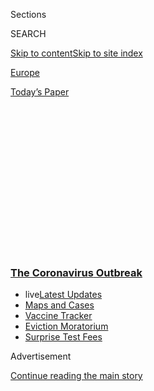 <div id="app">

<div>

<div>

<div>

<div class="NYTAppHideMasthead css-1q2w90k e1suatyy0">

<div class="section css-ui9rw0 e1suatyy2">

<div class="css-eph4ug er09x8g0">

<div class="css-6n7j50">

</div>

<span class="css-1dv1kvn">Sections</span>

<div class="css-10488qs">

<span class="css-1dv1kvn">SEARCH</span>

</div>

[Skip to content](#site-content)[Skip to site
index](#site-index)

</div>

<div id="masthead-section-label" class="css-1wr3we4 eaxe0e00">

[Europe](https://www.nytimes3xbfgragh.onion/section/world/europe)

</div>

<div class="css-10698na e1huz5gh0">

</div>

</div>

<div id="masthead-bar-one" class="section hasLinks css-15hmgas e1csuq9d3">

<div class="css-uqyvli e1csuq9d0">

</div>

<div class="css-1uqjmks e1csuq9d1">

</div>

<div class="css-9e9ivx">

[](https://myaccount.nytimes3xbfgragh.onion/auth/login?response_type=cookie&client_id=vi)

</div>

<div class="css-1bvtpon e1csuq9d2">

[Today’s
Paper](https://www.nytimes3xbfgragh.onion/section/todayspaper)

</div>

</div>

</div>

</div>

<div data-aria-hidden="false">

<div id="site-content" data-role="main">

<div>

<div class="css-1aor85t" style="opacity:0.000000001;z-index:-1;visibility:hidden">

<div class="css-1hqnpie">

<div class="css-epjblv">

<span class="css-17xtcya">[Europe](/section/world/europe)</span><span class="css-x15j1o">|</span><span class="css-fwqvlz">In
Race for a Coronavirus Vaccine, an Oxford Group Leaps
Ahead</span>

</div>

<div class="css-k008qs">

<div class="css-1iwv8en">

<span class="css-18z7m18"></span>

<div>

</div>

</div>

<span class="css-1n6z4y">https://nyti.ms/3cWsEf9</span>

<div class="css-1705lsu">

<div class="css-4xjgmj">

<div class="css-4skfbu" data-role="toolbar" data-aria-label="Social Media Share buttons, Save button, and Comments Panel with current comment count" data-testid="share-tools">

  - 
  - 
  - 
  - 
    
    <div class="css-6n7j50">
    
    </div>

  - 
  - 

</div>

</div>

</div>

</div>

</div>

</div>

<div class="css-13pd83m">

<div class="css-l9svim">

### [<span class="css-pa1jbp"><span class="css-1rxm0ex">The Coronavirus</span><span class="css-1rxm0ex"> Outbreak</span></span>](https://www.nytimes3xbfgragh.onion/news-event/coronavirus?name=styln-coronavirus-national&region=TOP_BANNER&block=storyline_menu_recirc&action=click&pgtype=Article&impression_id=948b6370-f2a5-11ea-b679-9b7eacb7021f&variant=undefined)

  - <span class="css-ousu42"><span class="css-12clwdu">live</span>[Latest
    Updates](https://www.nytimes3xbfgragh.onion/2020/09/09/world/covid-19-coronavirus.html?name=styln-coronavirus-national&region=TOP_BANNER&block=storyline_menu_recirc&action=click&pgtype=Article&impression_id=948b6371-f2a5-11ea-b679-9b7eacb7021f&variant=undefined)</span>
  - <span class="css-ousu42">[Maps and
    Cases](https://www.nytimes3xbfgragh.onion/interactive/2020/us/coronavirus-us-cases.html?name=styln-coronavirus-national&region=TOP_BANNER&block=storyline_menu_recirc&action=click&pgtype=Article&impression_id=948b6372-f2a5-11ea-b679-9b7eacb7021f&variant=undefined)</span>
  - <span class="css-ousu42">[Vaccine
    Tracker](https://www.nytimes3xbfgragh.onion/interactive/2020/science/coronavirus-vaccine-tracker.html?name=styln-coronavirus-national&region=TOP_BANNER&block=storyline_menu_recirc&action=click&pgtype=Article&impression_id=948b6373-f2a5-11ea-b679-9b7eacb7021f&variant=undefined)</span>
  - <span class="css-ousu42">[Eviction
    Moratorium](https://www.nytimes3xbfgragh.onion/2020/09/02/your-money/eviction-moratorium-covid.html?name=styln-coronavirus-national&region=TOP_BANNER&block=storyline_menu_recirc&action=click&pgtype=Article&impression_id=948b8a80-f2a5-11ea-b679-9b7eacb7021f&variant=undefined)</span>
  - <span class="css-ousu42">[Surprise Test
    Fees](https://www.nytimes3xbfgragh.onion/2020/09/09/upshot/coronavirus-surprise-test-fees.html?name=styln-coronavirus-national&region=TOP_BANNER&block=storyline_menu_recirc&action=click&pgtype=Article&impression_id=948b8a81-f2a5-11ea-b679-9b7eacb7021f&variant=undefined)</span>

</div>

</div>

<div id="top-wrapper" class="css-1sy8kpn">

<div id="top-slug" class="css-l9onyx">

Advertisement

</div>

[Continue reading the main
story](#after-top)

<div class="ad top-wrapper" style="text-align:center;height:100%;display:block;min-height:250px">

<div id="top" class="place-ad" data-position="top" data-size-key="top">

</div>

</div>

<div id="after-top">

</div>

</div>

<div>

<div id="sponsor-wrapper" class="css-1hyfx7x">

<div id="sponsor-slug" class="css-19vbshk">

Supported by

</div>

[Continue reading the main
story](#after-sponsor)

<div id="sponsor" class="ad sponsor-wrapper" style="text-align:center;height:100%;display:block">

</div>

<div id="after-sponsor">

</div>

</div>

<div class="css-186x18t">

</div>

<div class="css-1vkm6nb ehdk2mb0">

# In Race for a Coronavirus Vaccine, an Oxford Group Leaps Ahead

</div>

As scientists at the Jenner Institute prepare for mass clinical trials,
new tests show their vaccine to be effective in monkeys.

<div class="css-79elbk" data-testid="photoviewer-wrapper">

<div class="css-z3e15g" data-testid="photoviewer-wrapper-hidden">

</div>

<div class="css-1a48zt4 ehw59r15" data-testid="photoviewer-children">

![<span class="css-16f3y1r e13ogyst0" data-aria-hidden="true">Prof.
Adrian Hill, the Jenner Institute’s director, in Oxford on Friday. His
team is working to produce a coronavirus
vaccine.</span><span class="css-cnj6d5 e1z0qqy90" itemprop="copyrightHolder"><span class="css-1ly73wi e1tej78p0">Credit...</span><span><span>Mary
Turner for The New York
Times</span></span></span>](https://static01.graylady3jvrrxbe.onion/images/2020/05/03/world/27virus-vaccine/merlin_171899610_d411bbb0-be14-4e31-89a9-28d47efd9cf6-articleLarge.jpg?quality=75&auto=webp&disable=upscale)

</div>

</div>

<div class="css-18e8msd">

<div class="css-vp77d3 epjyd6m0">

<div class="css-hus3qt ey68jwv0" data-aria-hidden="true">

[![David D.
Kirkpatrick](https://static01.graylady3jvrrxbe.onion/images/2018/10/15/multimedia/author-david-d-kirkpatrick/author-david-d-kirkpatrick-thumbLarge-v2.png
"David D. Kirkpatrick")](https://www.nytimes3xbfgragh.onion/by/david-d-kirkpatrick)

</div>

<div class="css-1baulvz">

By [<span class="css-1baulvz last-byline" itemprop="name">David D.
Kirkpatrick</span>](https://www.nytimes3xbfgragh.onion/by/david-d-kirkpatrick)

</div>

</div>

  - 
    
    <div class="css-ld3wwf e16638kd2">
    
    Published April 27, 2020Updated May 2,
    2020
    
    </div>

  - 
    
    <div class="css-4xjgmj">
    
    <div class="css-pvvomx" data-role="toolbar" data-aria-label="Social Media Share buttons, Save button, and Comments Panel with current comment count" data-testid="share-tools">
    
      - 
      - 
      - 
      - 
        
        <div class="css-6n7j50">
        
        </div>
    
      - 
      - 
    
    </div>
    
    </div>

</div>

</div>

<div class="section meteredContent css-1r7ky0e" name="articleBody" itemprop="articleBody">

<div class="css-1fanzo5 StoryBodyCompanionColumn">

<div class="css-53u6y8">

OXFORD, England — In the worldwide race for a [vaccine to stop the
coronavirus](https://www.nytimes3xbfgragh.onion/2020/04/08/health/coronavirus-vaccines.html),
the laboratory sprinting fastest is at Oxford University.

Most other teams have had to start with small clinical trials of a few
hundred participants to demonstrate safety. But scientists at the
university’s [Jenner Institute](https://www.jenner.ac.uk/) had a head
start on a vaccine, having proved in previous trials that similar
inoculations — including one last year against an earlier coronavirus —
were harmless to humans.

</div>

</div>

<div>

</div>

<div class="css-1fanzo5 StoryBodyCompanionColumn">

<div class="css-53u6y8">

That has enabled them to leap ahead and schedule tests of their new
coronavirus
[vaccine](https://www.nytimes3xbfgragh.onion/2020/05/15/us/politics/coronavirus-vaccine-timeline.html)
involving more than 6,000 people by the end of next month, hoping to
show not only that it is safe, but also that it works.

</div>

</div>

<div class="css-1fanzo5 StoryBodyCompanionColumn">

<div class="css-53u6y8">

The Oxford scientists now say that with an emergency approval from
regulators, the first few million doses of their vaccine could be
available by September — at least several months ahead of any of the
other announced efforts — if it proves to be effective.

Now, they have received promising news suggesting that it might.

Scientists at the National Institutes of Health’s [Rocky Mountain
Laboratory](https://www.niaid.nih.gov/about/rocky-mountain-overview) in
Montana last month inoculated six rhesus macaque monkeys with single
doses of the Oxford vaccine. The animals were then exposed to heavy
quantities of the virus that is causing the pandemic — exposure that had
consistently sickened other monkeys in the lab. But more than 28 days
later all six were healthy, said Vincent Munster, the researcher who
conducted the test.

“The rhesus macaque is pretty much the closest thing we have to humans,”
Dr. Munster said, noting that scientists were still analyzing the
result. He said he expected to [share it with other
scientists](https://www.nytimes3xbfgragh.onion/2020/04/01/world/europe/coronavirus-science-research-cooperation.html)
next week and then submit it to a peer-reviewed journal.

*\[*[*Follow our Live Coronavirus Vaccine
Tracker*](https://www.nytimes3xbfgragh.onion/interactive/2020/science/coronavirus-vaccine-tracker.html)*.\]*

Immunity in monkeys is no guarantee that a vaccine will provide the same
degree of protection for humans. A Chinese company that recently started
a clinical trial with 144 participants,
[SinoVac](https://www.sciencemag.org/news/2020/04/covid-19-vaccine-protects-monkeys-new-coronavirus-chinese-biotech-reports),
has also said that its vaccine was effective in rhesus macaques. But
with dozens of efforts now underway to find a vaccine, the monkey
results are the latest indication that Oxford’s accelerated venture is
emerging as a bellwether.

</div>

</div>

<div class="css-1fanzo5 StoryBodyCompanionColumn">

<div class="css-53u6y8">

“It is a very, very fast clinical program,” said Emilio Emini, a
director of the vaccine program at the Bill and Melinda Gates
Foundation, which is providing financial support to many competing
efforts.

</div>

</div>

<div class="css-79elbk" data-testid="photoviewer-wrapper">

<div class="css-z3e15g" data-testid="photoviewer-wrapper-hidden">

</div>

<div class="css-1a48zt4 ehw59r15" data-testid="photoviewer-children">

![<span class="css-16f3y1r e13ogyst0" data-aria-hidden="true">The Jenner
Institute is one of the largest academic centers dedicated to nonprofit
vaccine
research.</span><span class="css-cnj6d5 e1z0qqy90" itemprop="copyrightHolder"><span class="css-1ly73wi e1tej78p0">Credit...</span><span>Mary
Turner for The New York
Times</span></span>](https://static01.graylady3jvrrxbe.onion/images/2020/04/27/world/27vaccine2/merlin_171900807_ab1a20ca-e3d4-40f9-8b35-6dd047d03650-articleLarge.jpg?quality=75&auto=webp&disable=upscale)

</div>

</div>

<div class="css-1fanzo5 StoryBodyCompanionColumn">

<div class="css-53u6y8">

Which potential vaccine will emerge from the scramble as the most
successful is impossible to know until clinical trial data becomes
available.

<div id="NYT_MAIN_CONTENT_1_REGION" class="css-9tf9ac">

<div>

<div id="styln-covid-updates-world" class="section interactive-content interactive-size-medium css-1ftcdic">

<div class="css-17ih8de interactive-body">

<div id="styln-briefing-block" data-asset-id="QXJ0aWNsZTpueXQ6Ly9hcnRpY2xlLzA0MTc1MmJmLWNmNmQtNTIyZC1iYWQ1LWQxYmNkZmQyMTZmMg==">

<div class="briefing-block-header-section">

# [Latest Updates: The Coronavirus Outbreak](https://www.nytimes3xbfgragh.onion/2020/09/09/world/covid-19-coronavirus.html?action=click&pgtype=Article&state=default&region=MAIN_CONTENT_1&context=storylines_live_updates)

<div class="briefing-block-ts">

Updated 2020-09-09T13:59:05.756Z

</div>

</div>

  - [As drugmakers pledge to thoroughly vet a vaccine, one company
    pauses its trials for a safety
    review.](https://www.nytimes3xbfgragh.onion/2020/09/09/world/covid-19-coronavirus.html?action=click&pgtype=Article&state=default&region=MAIN_CONTENT_1&context=storylines_live_updates#link-70cea8bb)
  - [Britain is expected to ban gatherings of more than six
    people.](https://www.nytimes3xbfgragh.onion/2020/09/09/world/covid-19-coronavirus.html?action=click&pgtype=Article&state=default&region=MAIN_CONTENT_1&context=storylines_live_updates#link-780eaa2f)
  - [Quarantine breakdowns at colleges in the U.S. are leaving some at
    risk.](https://www.nytimes3xbfgragh.onion/2020/09/09/world/covid-19-coronavirus.html?action=click&pgtype=Article&state=default&region=MAIN_CONTENT_1&context=storylines_live_updates#link-11cec4c0)

<div class="briefing-block-footer">

<div class="briefing-block-footer-meta">

[See more
updates](https://www.nytimes3xbfgragh.onion/2020/09/09/world/covid-19-coronavirus.html?action=click&pgtype=Article&state=default&region=MAIN_CONTENT_1&context=storylines_live_updates)

</div>

<div class="briefing-block-briefinglinks">

<span>More live coverage:</span>
[Markets](https://www.nytimes3xbfgragh.onion/live/2020/09/09/business/stock-market-today-coronavirus?action=click&pgtype=Article&state=default&region=MAIN_CONTENT_1&context=storylines_live_updates)

</div>

</div>

</div>

</div>

</div>

</div>

</div>

More than one vaccine would be needed in any case, Dr. Emini argued.
Some may work more effectively than others in groups like children or
older people, or at different costs and dosages. Having more than one
variety of vaccine in production will also help avoid bottlenecks in
manufacturing, he said.

But as the first to reach such a relatively large scale, the Oxford
trial, even if it fails, will provide lessons about the nature of the
coronavirus and about the immune system’s responses that can inform
governments, donors, drug companies and other scientists hunting for a
vaccine.

“This big U.K. study,” Dr. Emini said, “is actually going to translate
to learning a lot about some of the others as well.”

All of the others will face the same challenges, including obtaining
millions of dollars in funding, persuading regulators to approve human
tests, demonstrating a vaccine’s safety and — after all of that —
proving its effectiveness in protecting people from the coronavirus.

Paradoxically, the growing success of efforts to contain the spread of
Covid-19, the disease caused by the virus, may present yet another
hurdle.

</div>

</div>

<div class="css-1fanzo5 StoryBodyCompanionColumn">

<div class="css-53u6y8">

“We’re the only people in the country who want the number of new
infections to stay up for another few weeks, so we can test our
vaccine,” Prof. Adrian Hill, the Jenner Institute’s director and one
of five researchers involved in the effort, said in an interview in a
laboratory building emptied by Britain’s monthlong lockdown.

Ethics rules, as a general principle, forbid seeking to infect human
test participants with a serious disease. That means the only way to
prove that a vaccine works is to inoculate people in a place where the
virus is spreading naturally around them.

If social distancing measures or other factors continue to slow the rate
of new infections in Britain, he said, the trial might not be able to
show that the vaccine makes a difference: Participants who received a
placebo might not be infected any more frequently than those who have
been given the vaccine. The scientists would have to try again
elsewhere, a dilemma that every other vaccine effort will face as
well.

</div>

</div>

<div class="css-79elbk" data-testid="photoviewer-wrapper">

<div class="css-z3e15g" data-testid="photoviewer-wrapper-hidden">

</div>

<div class="css-1a48zt4 ehw59r15" data-testid="photoviewer-children">

<div class="css-1xdhyk6 erfvjey0">

<span class="css-1ly73wi e1tej78p0">Image</span>

<div class="css-zjzyr8">

<div data-testid="lazyimage-container" style="height:258.4222222222222px">

</div>

</div>

</div>

<span class="css-16f3y1r e13ogyst0" data-aria-hidden="true">Social
distancing at Oxford last
week.</span><span class="css-cnj6d5 e1z0qqy90" itemprop="copyrightHolder"><span class="css-1ly73wi e1tej78p0">Credit...</span><span>Mary
Turner for The New York Times</span></span>

</div>

</div>

<div class="css-1fanzo5 StoryBodyCompanionColumn">

<div class="css-53u6y8">

The Jenner Institute’s coronavirus efforts grew out of Professor Hill’s
so-far unsuccessful pursuit of a vaccine against a different scourge,
malaria.

He developed a fascination with malaria and other tropical diseases as a
medical student in Dublin in the early 1980s, when he visited an uncle
who was a priest working in a hospital during the civil war in what is
now Zimbabwe.

<div id="NYT_MAIN_CONTENT_2_REGION" class="css-9tf9ac">

<div>

</div>

</div>

“I came back wondering, ‘What do you see in these hospitals in England
and Ireland?’” Professor Hill said. “They don’t have any of these
diseases.”

</div>

</div>

<div class="css-1fanzo5 StoryBodyCompanionColumn">

<div class="css-53u6y8">

The major drug companies typically see little profit in epidemics that
afflict mainly developing countries or run their course before a vaccine
can hit the market. So after training in tropical medicine and a
doctorate in molecular genetics, Professor Hill, 61, helped build
Oxford’s institute into one of the largest academic centers dedicated
to nonprofit vaccine research, with its own pilot manufacturing facility
capable of producing a batch of up to 1,000 doses.

The institute’s effort against the coronavirus uses a technology that
centers on altering the genetic code of a familiar virus. A classic
vaccine uses a weakened version of a virus to trigger an immune
response. But in the technology that the institute is using, a different
virus is modified first to neutralize its effects and then to make it
mimic the one scientists seek to stop — in this case, the virus that
causes Covid-19. Injected into the body, the harmless impostor can
induce the immune system to fight and kill the targeted virus, providing
protection.

Professor Hill has worked with that technology for decades to try to
tweak a respiratory virus found in chimpanzees in order to elicit a
human immune response against malaria and other diseases. Over the last
20 years, the institute has conducted more than 70 clinical trials of
potential vaccines against the parasite that causes malaria. None have
yet yielded a successful inoculation.

In 2014, however, a vaccine based on the chimp virus that Professor Hill
had tested was manufactured in a large enough scale to provide a million
doses. That created a template for mass production of the coronavirus
vaccine, should it prove effective.

A longtime colleague, Prof. Sarah Gilbert, 58, modified the same
chimpanzee virus to make a vaccine against an earlier coronavirus, MERS.
After a clinical trial in Britain demonstrated its safety, another test
began in December in Saudi Arabia, where outbreaks of the deadly disease
are still common.

When she heard in January that Chinese scientists had identified the
genetic code of a mysterious virus in Wuhan, she thought she might have
a chance to prove the speed and versatility of their
approach.

<div id="NYT_MAIN_CONTENT_3_REGION" class="css-9tf9ac">

<div>

<div id="styln-prism-freeform-1594220623585" class="section interactive-content interactive-size-medium css-1ftcdic">

<div class="css-17ih8de interactive-body">

<div id="prism-freeform-block-62914" class="css-19mumt8" data-role="complementary" data-storyline="The Coronavirus Outbreak" data-truncated="true" tabindex="0">

<div class="css-a8d9oz">

<div class="css-eb027h">

[](https://www.nytimes3xbfgragh.onion/news-event/coronavirus?action=click&pgtype=Article&state=default&region=MAIN_CONTENT_3&context=storylines_faq)

### The Coronavirus Outbreak ›

#### Frequently Asked Questions

Updated September 4, 2020

  - #### What are the symptoms of coronavirus?
    
      - In the beginning, the coronavirus [seemed like it was primarily
        a respiratory
        illness](https://www.nytimes3xbfgragh.onion/article/coronavirus-facts-history.html?action=click&pgtype=Article&state=default&region=MAIN_CONTENT_3&context=storylines_faq#link-6817bab5) —
        many patients had fever and chills, were weak and tired, and
        coughed a lot, though some people don’t show many symptoms at
        all. Those who seemed sickest had pneumonia or acute respiratory
        distress syndrome and received supplemental oxygen. By now,
        doctors have identified many more symptoms and syndromes. In
        April, [the C.D.C. added to the list of early
        signs](https://www.nytimes3xbfgragh.onion/2020/04/27/health/coronavirus-symptoms-cdc.html?action=click&pgtype=Article&state=default&region=MAIN_CONTENT_3&context=storylines_faq) sore
        throat, fever, chills and muscle aches. Gastrointestinal upset,
        such as diarrhea and nausea, has also been observed. Another
        telltale sign of infection may be a sudden, profound diminution
        of one’s [sense of smell and
        taste.](https://www.nytimes3xbfgragh.onion/2020/03/22/health/coronavirus-symptoms-smell-taste.html?action=click&pgtype=Article&state=default&region=MAIN_CONTENT_3&context=storylines_faq) Teenagers
        and young adults in some cases have developed painful red and
        purple lesions on their fingers and toes — nicknamed “Covid toe”
        — but few other serious symptoms.

  - #### Why is it safer to spend time together outside?
    
      - [Outdoor
        gatherings](https://www.nytimes3xbfgragh.onion/2020/05/15/us/coronavirus-what-to-do-outside.html?action=click&pgtype=Article&state=default&region=MAIN_CONTENT_3&context=storylines_faq) lower
        risk because wind disperses viral droplets, and sunlight can
        kill some of the virus. Open spaces prevent the virus from
        building up in concentrated amounts and being inhaled, which can
        happen when infected people exhale in a confined space for long
        stretches of time, said Dr. Julian W. Tang, a virologist at the
        University of Leicester.

  - #### Why does standing six feet away from others help?
    
      - The coronavirus spreads primarily through droplets from your
        mouth and nose, especially when you cough or sneeze. The C.D.C.,
        one of the organizations using that measure, [bases its
        recommendation of six
        feet](https://www.nytimes3xbfgragh.onion/2020/04/14/health/coronavirus-six-feet.html?action=click&pgtype=Article&state=default&region=MAIN_CONTENT_3&context=storylines_faq) on
        the idea that most large droplets that people expel when they
        cough or sneeze will fall to the ground within six feet. But six
        feet has never been a magic number that guarantees complete
        protection. Sneezes, for instance, can launch droplets a lot
        farther than six feet, [according to a recent
        study](https://jamanetwork.com/journals/jama/fullarticle/2763852).
        It's a rule of thumb: You should be safest standing six feet
        apart outside, especially when it's windy. But keep a mask on at
        all times, even when you think you’re far enough apart.

  - #### I have antibodies. Am I now immune?
    
      - As of right now,[ that seems likely, for at least several
        months.](https://www.nytimes3xbfgragh.onion/2020/07/22/health/covid-antibodies-herd-immunity.html?action=click&pgtype=Article&state=default&region=MAIN_CONTENT_3&context=storylines_faq) There
        have been frightening accounts of people suffering what seems to
        be a second bout of Covid-19. But experts say these patients may
        have a drawn-out course of infection, with the virus taking a
        slow toll weeks to months after initial exposure. People
        infected with the coronavirus typically
        [produce](https://www.nature.com/articles/s41586-020-2456-9) immune
        molecules called antibodies, which are [protective proteins made
        in response to an
        infection](https://www.nytimes3xbfgragh.onion/2020/05/07/health/coronavirus-antibody-prevalence.html?action=click&pgtype=Article&state=default&region=MAIN_CONTENT_3&context=storylines_faq)[.
        These antibodies
        may](https://www.nytimes3xbfgragh.onion/2020/05/07/health/coronavirus-antibody-prevalence.html?action=click&pgtype=Article&state=default&region=MAIN_CONTENT_3&context=storylines_faq) last
        in the body [only two to three
        months](https://www.nature.com/articles/s41591-020-0965-6),
        which may seem worrisome, but that’s perfectly normal after an
        acute infection subsides, said Dr. Michael Mina, an immunologist
        at Harvard University. It may be possible to get the coronavirus
        again, but it’s highly unlikely that it would be possible in a
        short window of time from initial infection or make people
        sicker the second time.

  - #### What are my rights if I am worried about going back to work?
    
      - Employers have to provide [a safe
        workplace](https://www.osha.gov/SLTC/covid-19/standards.html) with
        policies that protect everyone equally. [And if one of your
        co-workers tests positive for the coronavirus, the
        C.D.C.](https://www.nytimes3xbfgragh.onion/article/coronavirus-money-unemployment.html?action=click&pgtype=Article&state=default&region=MAIN_CONTENT_3&context=storylines_faq) has
        said that [employers should tell their
        employees](https://www.cdc.gov/coronavirus/2019-ncov/community/guidance-business-response.html) --
        without giving you the sick employee’s name -- that they may
        have been exposed to the
virus.

<div id="styln-survey-component-62914" class="styln-survey-component" data-surveyname="faq" data-surveystoryline="coronavirus">

</div>

</div>

<div class="css-6mllg9">

</div>

<div class="css-pmm6ed">

<span class="css-5gimkt"></span>

</div>

</div>

</div>

</div>

</div>

</div>

</div>

“We thought, ‘Well, should we have a go?’” she recalled. “‘It’ll be a
little lab project and we’ll publish a paper.’”

</div>

</div>

<div class="css-1fanzo5 StoryBodyCompanionColumn">

<div class="css-53u6y8">

It did not stay a “little lab project” for
long.

</div>

</div>

<div class="css-79elbk" data-testid="photoviewer-wrapper">

<div class="css-z3e15g" data-testid="photoviewer-wrapper-hidden">

</div>

<div class="css-1a48zt4 ehw59r15" data-testid="photoviewer-children">

<div class="css-1xdhyk6 erfvjey0">

<span class="css-1ly73wi e1tej78p0">Image</span>

<div class="css-zjzyr8">

<div data-testid="lazyimage-container" style="height:258.4222222222222px">

</div>

</div>

</div>

<span class="css-16f3y1r e13ogyst0" data-aria-hidden="true">Professor
Sarah Gilbert, a vaccinologist at the institute, has also worked on
developing a vaccine for MERS, an earlier
coronavirus.</span><span class="css-cnj6d5 e1z0qqy90" itemprop="copyrightHolder"><span class="css-1ly73wi e1tej78p0">Credit...</span><span>Mary
Turner for The New York Times</span></span>

</div>

</div>

<div class="css-1fanzo5 StoryBodyCompanionColumn">

<div class="css-53u6y8">

As the pandemic exploded, grant money poured in. All other vaccines were
soon put into the freezer so that the institute’s laboratory could focus
full-time on Covid-19. Then the lockdown forced everyone not working on
Covid-19 to stay home altogether.

“The whole world doesn’t usually stand up and say, ‘How can we help? Do
you want some money?’” Professor Hill said.

“Vaccines are good for pandemics,” he added, “and pandemics are good for
vaccines.”

Other scientists involved in the project are working with a half dozen
drug manufacturing companies across Europe and Asia to prepare to churn
out billions of doses as quickly as possible if the vaccine is approved.
None have been granted exclusive marketing rights, and one is the giant
Serum Institute of India, the world’s largest supplier of vaccines.

Donors are currently spending tens of millions of dollars to start the
manufacturing process at facilities in Britain and the Netherlands even
before the vaccine is proven to work, said Sandy Douglas, 37, a doctor
at Oxford overseeing vaccine production.

“There is no alternative,” he said.

But the team has not yet reached an agreement with a North American
manufacturer, in part because the major pharmaceutical companies there
typically demand exclusive worldwide rights before investing in a
potential medicine.

“I personally don’t believe that in a time of pandemic there should be
exclusive licenses,” Professor Hill said. “So we are asking a lot of
them. Nobody is going to make a lot of money off this.”

</div>

</div>

<div class="css-1fanzo5 StoryBodyCompanionColumn">

<div class="css-53u6y8">

The Jenner Institute’s vaccine effort is not the only one showing
promise. Two American companies,
[Moderna](https://www.nytimes3xbfgragh.onion/2020/03/16/health/coronavirus-vaccine.html)
and
[Inovio](https://www.nytimes3xbfgragh.onion/2020/01/28/health/coronavirus-vaccine.html),
have started small clinical trials with **** technologies involving
modified or otherwise manipulated genetic material. They are seeking
both to demonstrate their safety and to learn more about dosing and
other variables. Neither technology has ever produced a licensed drug or
been manufactured at scale.

A Chinese company, CanSino, has also started clinical trials in China
using a technology similar to the Oxford institute’s, using a strain of
the same respiratory virus that is found in humans, not chimps. But
demonstrating the effectiveness of a vaccine in China may be difficult
because Covid-19 infections there have plummeted.

Armed with safety data from their human trials of similar vaccines for
Ebola, MERS and malaria, though, the scientists at Oxford’s institute
persuaded British regulators to allow unusually accelerated trials while
the epidemic is still hot around them.

The institute last week began a Phase I clinical trial involving 1,100
people. Crucially, next month it will begin a combined Phase II and
Phase III trial involving another 5,000. Unlike any other vaccine
project now underway, that trial is designed to prove effectiveness as
well as safety.

The scientists would declare victory if as many as a dozen participants
who are given a placebo become sick with Covid-19 compared with only one
or two who receive the inoculation. “Then we have a party and tell the
world,” Professor Hill said. Everyone who had received only the placebo
would also be vaccinated immediately.

If too few participants are infected in Britain, the institute is
planning other trials where the coronavirus may still be spreading,
possibly in Africa or India.

“We’ll have to chase the epidemic,” Professor Hill said. “If it is still
raging in certain states, it is not inconceivable we end up testing in
the United States in November.”

Carl Zimmer contributed reporting.

</div>

</div>

<div>

</div>

</div>

<div>

</div>

<div>

</div>

<div>

</div>

<div>

<div id="bottom-wrapper" class="css-1ede5it">

<div id="bottom-slug" class="css-l9onyx">

Advertisement

</div>

[Continue reading the main
story](#after-bottom)

<div id="bottom" class="ad bottom-wrapper" style="text-align:center;height:100%;display:block;min-height:90px">

</div>

<div id="after-bottom">

</div>

</div>

</div>

</div>

</div>

## Site Index

<div>

</div>

## Site Information Navigation

  - [© <span>2020</span> <span>The New York Times
    Company</span>](https://help.nytimes3xbfgragh.onion/hc/en-us/articles/115014792127-Copyright-notice)

<!-- end list -->

  - [NYTCo](https://www.nytco.com/)
  - [Contact
    Us](https://help.nytimes3xbfgragh.onion/hc/en-us/articles/115015385887-Contact-Us)
  - [Work with us](https://www.nytco.com/careers/)
  - [Advertise](https://nytmediakit.com/)
  - [T Brand Studio](http://www.tbrandstudio.com/)
  - [Your Ad
    Choices](https://www.nytimes3xbfgragh.onion/privacy/cookie-policy#how-do-i-manage-trackers)
  - [Privacy](https://www.nytimes3xbfgragh.onion/privacy)
  - [Terms of
    Service](https://help.nytimes3xbfgragh.onion/hc/en-us/articles/115014893428-Terms-of-service)
  - [Terms of
    Sale](https://help.nytimes3xbfgragh.onion/hc/en-us/articles/115014893968-Terms-of-sale)
  - [Site
    Map](https://spiderbites.nytimes3xbfgragh.onion)
  - [Help](https://help.nytimes3xbfgragh.onion/hc/en-us)
  - [Subscriptions](https://www.nytimes3xbfgragh.onion/subscription?campaignId=37WXW)

</div>

</div>

</div>

</div>
